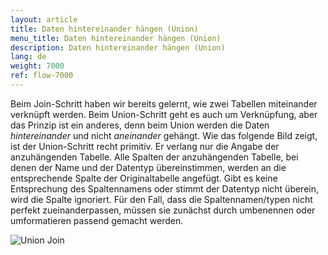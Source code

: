 ```yaml
---
layout: article
title: Daten hintereinander hängen (Union)
menu_title: Daten hintereinander hängen (Union)
description: Daten hintereinander hängen (Union)
lang: de
weight: 7000
ref: flow-7000
---
```

Beim Join-Schritt haben wir bereits gelernt, wie zwei Tabellen miteinander verknüpft werden. Beim Union-Schritt geht es auch um Verknüpfung, aber das Prinzip ist ein anderes, denn beim Union werden die Daten *hintereinander* und nicht *aneinander* gehängt. Wie das folgende Bild zeigt, ist der Union-Schritt recht primitiv. Er verlang nur die Angabe der anzuhängenden Tabelle. Alle Spalten der anzuhängenden Tabelle, bei denen der Name und der Datentyp übereinstimmen, werden an die entsprechende Spalte der Originaltabelle angefügt. Gibt es keine Entsprechung des Spaltennamens oder stimmt der Datentyp nicht überein, wird die Spalte ignoriert. Für den Fall, dass die Spaltennamen/typen nicht perfekt zueinanderpassen, müssen sie zunächst durch umbenennen oder umformatieren passend gemacht werden.

![Union Join](/assets/images/dataflows/dataflows-union03.png)